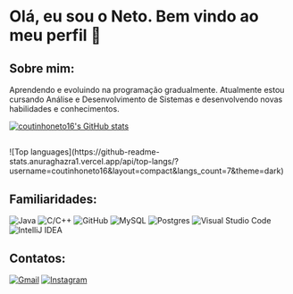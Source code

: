 <h1> Olá, eu sou o Neto. Bem vindo ao meu perfil 👋 </h1>

<h2>Sobre mim:</h2>
<p> Aprendendo e evoluindo na programação gradualmente. Atualmente estou cursando Análise e Desenvolvimento de Sistemas e desenvolvendo novas habilidades e conhecimentos.<p>
  
[![coutinhoneto16's GitHub stats](https://github-readme-stats.vercel.app/api?username=coutinhoneto16&theme=radical)](https://github.com/coutinhoneto16/github-readme-stats)
<h2></h2>
![Top languages](https://github-readme-stats.anuraghazra1.vercel.app/api/top-langs/?username=coutinhoneto16&layout=compact&langs_count=7&theme=dark)

<h2>Familiaridades: </h2>

![Java](https://img.shields.io/badge/java-%23ED8B00.svg?style=for-the-badge&logo=openjdk&logoColor=white) ![C/C++](https://img.shields.io/badge/-C/C++-lightpink?style=for-the-badge&logo=c&logoColor=black) ![GitHub](https://img.shields.io/badge/github-%23121011.svg?style=for-the-badge&logo=github&logoColor=white) ![MySQL](https://img.shields.io/badge/MySQL-005C84?style=for-the-badge&logo=mysql&logoColor=white) ![Postgres](https://img.shields.io/badge/postgres-%23316192.svg?style=for-the-badge&logo=postgresql&logoColor=white)  ![Visual Studio Code](https://img.shields.io/badge/Visual%20Studio%20Code-0078d7.svg?style=for-the-badge&logo=visual-studio-code&logoColor=white) ![IntelliJ IDEA](https://img.shields.io/badge/IntelliJIDEA-000000.svg?style=for-the-badge&logo=intellij-idea&logoColor=white) 

<h2>Contatos: </h2>

[![Gmail](https://img.shields.io/badge/Gmail-D14836?style=for-the-badge&logo=gmail&logoColor=white)](https://mailto:coutinhoneto16@gmail.com)
[![Instagram](https://img.shields.io/badge/Instagram-E4405F?style=for-the-badge&logo=instagram&logoColor=white)](https://www.instagram.com/neto_cout1/)


